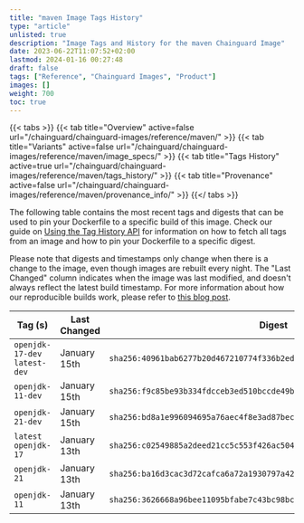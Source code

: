 ```yaml
---
title: "maven Image Tags History"
type: "article"
unlisted: true
description: "Image Tags and History for the maven Chainguard Image"
date: 2023-06-22T11:07:52+02:00
lastmod: 2024-01-16 00:27:48
draft: false
tags: ["Reference", "Chainguard Images", "Product"]
images: []
weight: 700
toc: true
---
```


{{< tabs >}}
{{< tab title="Overview" active=false url="/chainguard/chainguard-images/reference/maven/" >}}
{{< tab title="Variants" active=false url="/chainguard/chainguard-images/reference/maven/image_specs/" >}}
{{< tab title="Tags History" active=true url="/chainguard/chainguard-images/reference/maven/tags_history/" >}}
{{< tab title="Provenance" active=false url="/chainguard/chainguard-images/reference/maven/provenance_info/" >}}
{{</ tabs >}}

The following table contains the most recent tags and digests that can be used to pin your Dockerfile to a specific build of this image. Check our guide on [Using the Tag History API](/chainguard/chainguard-images/using-the-tag-history-api/) for information on how to fetch all tags from an image and how to pin your Dockerfile to a specific digest.

Please note that digests and timestamps only change when there is a change to the image, even though images are rebuilt every night. The "Last Changed" column indicates when the image was last modified, and doesn't always reflect the latest build timestamp. For more information about how our reproducible builds work, please refer to [this blog post](https://www.chainguard.dev/unchained/reproducing-chainguards-reproducible-image-builds).

| Tag (s)                        | Last Changed | Digest                                                                    |
|--------------------------------|--------------|---------------------------------------------------------------------------|
|  `openjdk-17-dev` `latest-dev` | January 15th | `sha256:40961bab6277b20d467210774f336b2ed7a6da5a89c0423da2c3992ac1475892` |
|  `openjdk-11-dev`              | January 15th | `sha256:f9c85be93b334fdcceb3ed510bccde49bcd6e1bdfdfb62237d389f3e0d442d96` |
|  `openjdk-21-dev`              | January 15th | `sha256:bd8a1e996094695a76aec4f8e3ad87bec808e05665d06286a51e44b60b80413e` |
|  `latest` `openjdk-17`         | January 13th | `sha256:c02549885a2deed21cc5c553f426ac5042521705eaeb2cdad637acb7c091f458` |
|  `openjdk-21`                  | January 13th | `sha256:ba16d3cac3d72cafca6a72a1930797a4250d0d2b20bfabb489c3ea553be4e4a0` |
|  `openjdk-11`                  | January 13th | `sha256:3626668a96bee11095bfabe7c43bc98bcaf3aea5a49935ff215a023e1413912b` |

